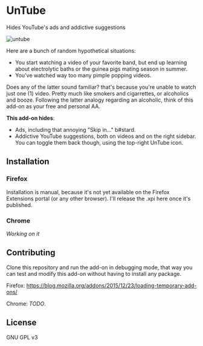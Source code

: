 # UnTube
Hides YouTube's ads and addictive suggestions

![untube](http://www.cattaneo.uy/public/untube-1.png)

Here are a bunch of random hypothetical situations:

* You start watching a video of your favorite band, but end up learning about electrolytic baths or the guinea pigs mating season in summer.
* You've watched way too many pimple popping videos.

Does any of the latter sound familiar? that's because you're unable to watch just one (1) video. Pretty much like smokers and cigarrettes, or alcoholics and booze.
Following the latter analogy regarding an alcoholic, think of this add-on as your free and personal AA.

**This add-on hides**:
* Ads, including that annoying "Skip in..." b#stard.
* Addictive YouTube suggestions, both on videos and on the right sidebar. You can toggle them back though, using the top-right UnTube icon.

## Installation

### Firefox
Installation is manual, because it's not yet available on the Firefox Extensions portal (or any other browser).
I'll release the .xpi here once it's published.

### Chrome
_Working on it_

## Contributing
Clone this repository and run the add-on in debugging mode, that way you can test and modify this add-on without having to install any package.

Firefox: https://blog.mozilla.org/addons/2015/12/23/loading-temporary-add-ons/

Chrome: _TODO_.
## License
GNU GPL v3
